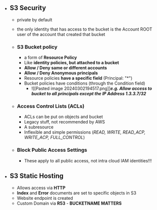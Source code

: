 - ## S3 Security
	- private by default
	- the only identity that has access to the bucket is the Account ROOT user of the account that created that bucket
	
	- ### S3 Bucket policy
		- a form of **Resource Policy**
		- Like **identity policies, but attached to a bucket**
		- **Allow / Deny same or different accounts**
		- **Allow / Deny Anonymous principals**
		- Resource policies **have a specific field** (Principal: "*")
		- Bucket policies have conditions (through the Condition field)
			- ![[Pasted image 20240302194517.png]]***e.g. Allow access to bucket to all principals except the IP Address 1.3.3.7/32***
			
	- ### Access Control Lists (ACLs)
		- ACLs can be put on objects and bucket
		- Legacy stuff, not recommended by AWS
		- A subresource
		- Inflexible and simple permissions (*READ, WRITE, READ_ACP, WRITE_ACP, FULL_CONTROL*)
		
	- ### Block Public Access Settings
		- These apply to all public access, not intra cloud IAM identities!!!

- ## S3 Static Hosting
	
	- Allows access via **HTTP**
	- **Index** and **Error** documents are set to specific objects in S3
	- Website endpoint is created
	- Custom Domain via **R53** - **BUCKETNAME MATTERS**













